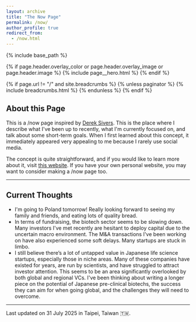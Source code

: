 ```yaml
---
layout: archive
title: "The Now Page"
permalink: /now/
author_profile: true
redirect_from:
  - /now.html
---
```


{% include base_path %}

{% if page.header.overlay_color or page.header.overlay_image or page.header.image %}
  {% include page__hero.html %}
{% endif %}

{% if page.url != "/" and site.breadcrumbs %}
  {% unless paginator %}
    {% include breadcrumbs.html %}
  {% endunless %}
{% endif %}

## About this Page

This is a /now page inspired by [Derek Sivers](https://sive.rs). This is the place where I describe what I've been up to recently, what I'm currently focused on, and talk about some short-term goals. When I first learned about this concept, it immediately appeared very appealing to me because I rarely use social media.

The concept is quite straightforward, and if you would like to learn more about it, visit [this website](https://nownownow.com/about). If you have your own personal website, you may want to consider making a /now page too.

---

## Current Thoughts

- I'm going to Poland tomorrow! Really looking forward to seeing my family and friends, and eating lots of quality bread.  
- In terms of fundraising, the biotech sector seems to be slowing down. Many investors I've met recently are hesitant to deploy capital due to the uncertain macro environment. The M&A transactions I've been working on have also experienced some soft delays. Many startups are stuck in limbo.
- I still believe there’s a lot of untapped value in Japanese life science startups, especially those in niche areas. Many of these companies have existed for years, are run by scientists, and have struggled to attract investor attention. This seems to be an area significantly overlooked by both global and regional VCs. I've been thinking about writing a longer piece on the potential of Japanese pre-clinical biotechs, the success they can aim for when going global, and the challenges they will need to overcome.

---

Last updated on 31 July 2025 in Taipei, Taiwan 🇹🇼.